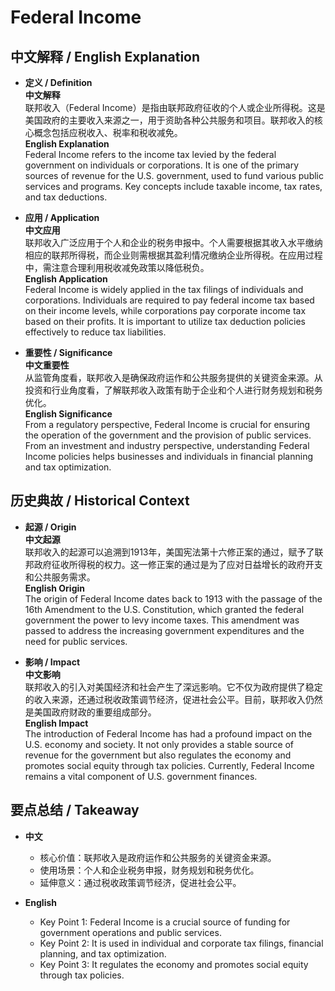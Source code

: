 # Federal Income

## 中文解释 / English Explanation

* **定义 / Definition**  
  **中文解释**  
  联邦收入（Federal Income）是指由联邦政府征收的个人或企业所得税。这是美国政府的主要收入来源之一，用于资助各种公共服务和项目。联邦收入的核心概念包括应税收入、税率和税收减免。  
  **English Explanation**  
  Federal Income refers to the income tax levied by the federal government on individuals or corporations. It is one of the primary sources of revenue for the U.S. government, used to fund various public services and programs. Key concepts include taxable income, tax rates, and tax deductions.

* **应用 / Application**  
  **中文应用**  
  联邦收入广泛应用于个人和企业的税务申报中。个人需要根据其收入水平缴纳相应的联邦所得税，而企业则需根据其盈利情况缴纳企业所得税。在应用过程中，需注意合理利用税收减免政策以降低税负。  
  **English Application**  
  Federal Income is widely applied in the tax filings of individuals and corporations. Individuals are required to pay federal income tax based on their income levels, while corporations pay corporate income tax based on their profits. It is important to utilize tax deduction policies effectively to reduce tax liabilities.

* **重要性 / Significance**  
  **中文重要性**  
  从监管角度看，联邦收入是确保政府运作和公共服务提供的关键资金来源。从投资和行业角度看，了解联邦收入政策有助于企业和个人进行财务规划和税务优化。  
  **English Significance**  
  From a regulatory perspective, Federal Income is crucial for ensuring the operation of the government and the provision of public services. From an investment and industry perspective, understanding Federal Income policies helps businesses and individuals in financial planning and tax optimization.

## 历史典故 / Historical Context

* **起源 / Origin**  
  **中文起源**  
  联邦收入的起源可以追溯到1913年，美国宪法第十六修正案的通过，赋予了联邦政府征收所得税的权力。这一修正案的通过是为了应对日益增长的政府开支和公共服务需求。  
  **English Origin**  
  The origin of Federal Income dates back to 1913 with the passage of the 16th Amendment to the U.S. Constitution, which granted the federal government the power to levy income taxes. This amendment was passed to address the increasing government expenditures and the need for public services.

* **影响 / Impact**  
  **中文影响**  
  联邦收入的引入对美国经济和社会产生了深远影响。它不仅为政府提供了稳定的收入来源，还通过税收政策调节经济，促进社会公平。目前，联邦收入仍然是美国政府财政的重要组成部分。  
  **English Impact**  
  The introduction of Federal Income has had a profound impact on the U.S. economy and society. It not only provides a stable source of revenue for the government but also regulates the economy and promotes social equity through tax policies. Currently, Federal Income remains a vital component of U.S. government finances.

## 要点总结 / Takeaway

* **中文**  
  - 核心价值：联邦收入是政府运作和公共服务的关键资金来源。  
  - 使用场景：个人和企业税务申报，财务规划和税务优化。  
  - 延伸意义：通过税收政策调节经济，促进社会公平。

* **English**  
  - Key Point 1: Federal Income is a crucial source of funding for government operations and public services.  
  - Key Point 2: It is used in individual and corporate tax filings, financial planning, and tax optimization.  
  - Key Point 3: It regulates the economy and promotes social equity through tax policies.
